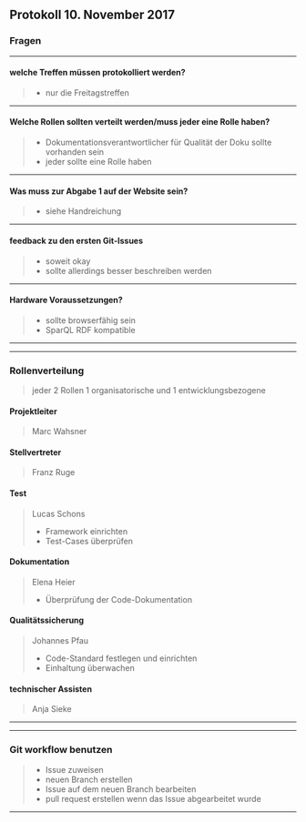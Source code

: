 **Protokoll 10. November 2017**
-------------------------------


### **Fragen**


------------------------
#### welche Treffen müssen protokolliert werden?
> * nur die Freitagstreffen

-------------------------
#### Welche Rollen sollten verteilt werden/muss jeder eine Rolle haben?
> * Dokumentationsverantwortlicher für Qualität der Doku sollte vorhanden sein
> * jeder sollte eine Rolle haben

----------------------------
#### Was muss zur Abgabe 1 auf der Website sein?
> * siehe Handreichung

-------------------
#### feedback zu den ersten Git-Issues
> * soweit okay
> * sollte allerdings besser beschreiben werden

--------------------
#### Hardware Voraussetzungen?
> * sollte browserfähig sein
> * SparQL RDF kompatible

-------------------

---------------
### **Rollenverteilung**

> jeder 2 Rollen 1 organisatorische und 1 entwicklungsbezogene

#### Projektleiter
> Marc Wahsner

#### Stellvertreter
> Franz Ruge

#### Test
> Lucas Schons
> * Framework einrichten
> * Test-Cases überprüfen

#### Dokumentation
> Elena Heier
> * Überprüfung der Code-Dokumentation

#### Qualitätssicherung
> Johannes Pfau
> * Code-Standard festlegen und einrichten
> * Einhaltung überwachen

#### technischer Assisten
> Anja Sieke

-------------

------------

### Git workflow benutzen
> * Issue zuweisen
> * neuen Branch erstellen
> * Issue auf dem neuen Branch bearbeiten
> * pull request erstellen wenn das Issue abgearbeitet wurde

------------ 